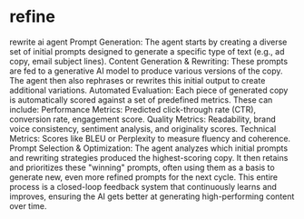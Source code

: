 # refine
rewrite ai agent
Prompt Generation: The agent starts by creating a diverse set of initial prompts designed to generate a specific type of text (e.g., ad copy, email subject lines).
Content Generation & Rewriting: These prompts are fed to a generative AI model to produce various versions of the copy. The agent then also rephrases or rewrites this initial output to create additional variations.
Automated Evaluation: Each piece of generated copy is automatically scored against a set of predefined metrics. These can include:
Performance Metrics: Predicted click-through rate (CTR), conversion rate, engagement score.
Quality Metrics: Readability, brand voice consistency, sentiment analysis, and originality scores.
Technical Metrics: Scores like BLEU or Perplexity to measure fluency and coherence.
Prompt Selection & Optimization: The agent analyzes which initial prompts and rewriting strategies produced the highest-scoring copy. It then retains and prioritizes these "winning" prompts, often using them as a basis to generate new, even more refined prompts for the next cycle.
This entire process is a closed-loop feedback system that continuously learns and improves, ensuring the AI gets better at generating high-performing content over time.

